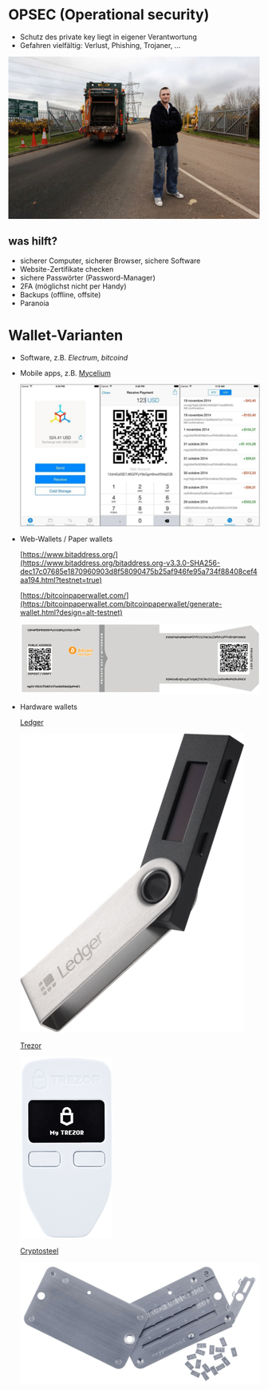 # OPSEC (Operational security)
- Schutz des private key liegt in eigener Verantwortung
- Gefahren vielfältig: Verlust, Phishing, Trojaner, ...

![](./pics/brian-howell-7500-btc-landfill.jpg)
##  was hilft?
- sicherer Computer, sicherer Browser, sichere Software
- Website-Zertifikate checken
- sichere Passwörter (Password-Manager)
- 2FA (möglichst nicht per Handy)
- Backups (offline, offsite)
- Paranoia

# Wallet-Varianten
- Software, z.B. _Electrum_, _bitcoind_
- Mobile apps, z.B. [Mycelium](https://play.google.com/store/apps/details?id=com.mycelium.testnetwallet)
  
  ![](./pics/mycelium.jpg)

- Web-Wallets / Paper wallets

  [https://www.bitaddress.org/](https://www.bitaddress.org/bitaddress.org-v3.3.0-SHA256-dec17c07685e1870960903d8f58090475b25af946fe95a734f88408cef4aa194.html?testnet=true)
  
  [https://bitcoinpaperwallet.com/](https://bitcoinpaperwallet.com/bitcoinpaperwallet/generate-wallet.html?design=alt-testnet)
  
  ![](./pics/paper-wallet.png)

- Hardware wallets

  [Ledger](https://www.ledger.com/products/ledger-nano-s)
  
  ![](./pics/ledger-nano-s.png)
  
  [Trezor](https://shop.trezor.io/product/trezor-one-white)
  
  ![](./pics/trezor-one.png)
  
  [Cryptosteel](https://shop.trezor.io/product/cryptosteel)
  
  ![](./pics/cryptosteel.png)